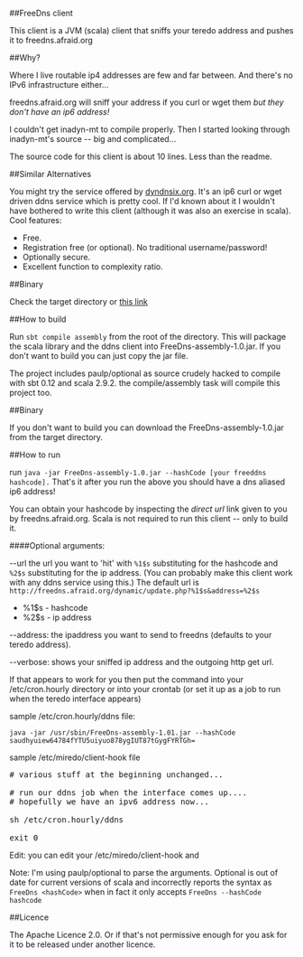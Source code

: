 ##FreeDns client

This client is a JVM (scala) client that sniffs your teredo address and pushes it to freedns.afraid.org

##Why?

Where I live routable ip4 addresses are few and far between.  And there's no IPv6 infrastructure either...

freedns.afraid.org will sniff your address if you curl or wget them _but they don't have an ip6 address!_ 

I couldn't get inadyn-mt to compile properly. Then I started looking through inadyn-mt's source -- big and complicated... 

The source code for this client is about 10 lines.  Less than the readme.

##Similar Alternatives

You might try the service offered by [dyndnsix.org](https://dyndnsix.org).  It's an ip6 curl or wget driven ddns service which is pretty cool.  If I'd known about it I wouldn't have bothered to write this client (although it was also an exercise in scala). Cool features:

* Free.
* Registration free (or optional). No traditional username/password!
* Optionally secure.
* Excellent function to complexity ratio.

##Binary

Check the target directory or [this link](https://github.com/milo-minderbender/teredo-ddns-client/raw/master/target/FreeDns-assembly-1.01.jar)

##How to build

Run `sbt compile assembly` from the root of the directory.  This will package the scala library and the ddns client into FreeDns-assembly-1.0.jar.  If you don't want to build you can just copy the jar file.

The project includes paulp/optional as source crudely hacked to compile with sbt 0.12 and scala 2.9.2.  the compile/assembly task will compile this project too.

##Binary

If you don't want to build you can download the FreeDns-assembly-1.0.jar from the target directory.

##How to run

run `java -jar FreeDns-assembly-1.0.jar --hashCode [your freeddns hashcode].`  That's it after you run the above you should have a dns aliased ip6 address!  

You can obtain your hashcode by inspecting the _direct url_ link given to you by freedns.afraid.org.  Scala is not required to run this client -- only to build it.

####Optional arguments:

--url the url you want to 'hit' with `%1$s` substituting for the hashcode and `%2$s` substituting for the ip address.  (You can probably make this client work with any ddns service using this.)  The default url is `http://freedns.afraid.org/dynamic/update.php?%1$s&address=%2$s`
 
 * %1$s - hashcode
 * %2$s - ip  address

--address: the ipaddress you want to send to freedns (defaults to your teredo address).

--verbose:  shows your sniffed ip address and the outgoing http get url.

If that appears to work for you then put the command into your /etc/cron.hourly directory or into your crontab (or set it up as a job to run when the teredo interface appears) 

sample /etc/cron.hourly/ddns file:

```java -jar /usr/sbin/FreeDns-assembly-1.01.jar --hashCode saudhyuiew64784fYTU5uiyuo878ygIUT87tGygFYRTGh=```

sample /etc/miredo/client-hook file

<pre># various stuff at the beginning unchanged...

# run our ddns job when the interface comes up....
# hopefully we have an ipv6 address now...

sh /etc/cron.hourly/ddns

exit 0
</pre>

Edit: you can edit your /etc/miredo/client-hook and

Note:  I'm using paulp/optional to parse the arguments.  Optional is out of date for current versions of scala and incorrectly reports the syntax as `FreeDns <hashCode>` when in fact it only accepts `FreeDns --hashCode hashcode`

##Licence

The Apache Licence 2.0.  Or if that's not permissive enough for you ask for it to be released under another licence.
